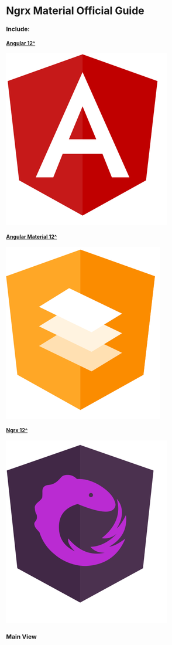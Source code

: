 # Ngrx Material Official Guide

### Include:

 #### [Angular 12^](https://angular.io/)
 ![alt text](./src/assets/images/icons/angular.svg)
 #### [Angular Material 12^](https://material.angular.io/)
 ![alt text](./src/assets/images/icons/angular-material.svg)
 #### [Ngrx 12^](https://ngrx.io/)
 ![alt text](./src/assets/images/icons/ngrx.svg)


### Main View
